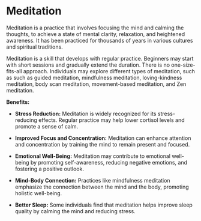 # Meditation

Meditation is a practice that involves focusing the mind and calming the thoughts, to achieve a state of mental clarity, relaxation, and heightened awareness. It has been practiced for thousands of years in various cultures and spiritual traditions.

Meditation is a skill that develops with regular practice. Beginners may start with short sessions and gradually extend the duration. There is no one-size-fits-all approach. Individuals may explore different types of meditation, such as such as guided meditation, mindfulness meditation, loving-kindness meditation, body scan meditation, movement-based meditation, and Zen meditation.

**Benefits:**

* **Stress Reduction:** Meditation is widely recognized for its stress-reducing effects. Regular practice may help lower cortisol levels and promote a sense of calm.

* **Improved Focus and Concentration:** Meditation can enhance attention and concentration by training the mind to remain present and focused.

* **Emotional Well-Being:** Meditation may contribute to emotional well-being by promoting self-awareness, reducing negative emotions, and fostering a positive outlook.

* **Mind-Body Connection:** Practices like mindfulness meditation emphasize the connection between the mind and the body, promoting holistic well-being.

* **Better Sleep:** Some individuals find that meditation helps improve sleep quality by calming the mind and reducing stress.

